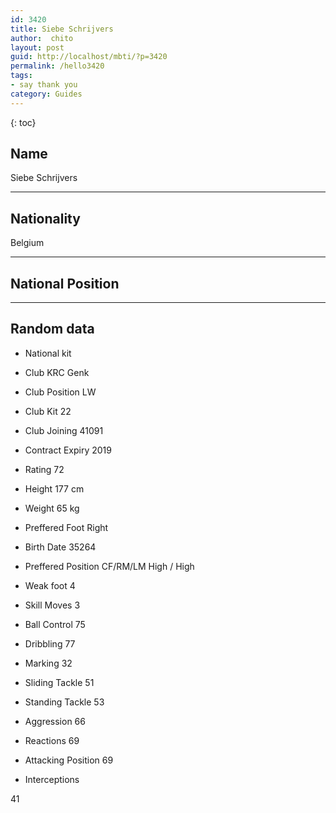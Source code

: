 ```yaml
---
id: 3420
title: Siebe Schrijvers
author:  chito 
layout: post
guid: http://localhost/mbti/?p=3420
permalink: /hello3420
tags:
- say thank you
category: Guides
---
```



{: toc}


## Name  
Siebe Schrijvers 

* * *

## Nationality  
Belgium 

* * *

## National Position 

* * *

## Random data 

  * National kit 
  * Club 
KRC Genk 

  * Club Position 
LW 

  * Club Kit 
22 

  * Club Joining 
41091 

  * Contract Expiry 
2019 

  * Rating 
72 

  * Height 
177 cm 

  * Weight 
65 kg 

  * Preffered Foot 
Right 

  * Birth Date 
35264 

  * Preffered Position 
CF/RM/LM High / High 

  * Weak foot 
4 

  * Skill Moves 
3 

  * Ball Control 
75 

  * Dribbling 
77 

  * Marking 
32 

  * Sliding Tackle 
51 

  * Standing Tackle 
53 

  * Aggression 
66 

  * Reactions 
69 

  * Attacking Position 
69 

  * Interceptions 

41</ul>